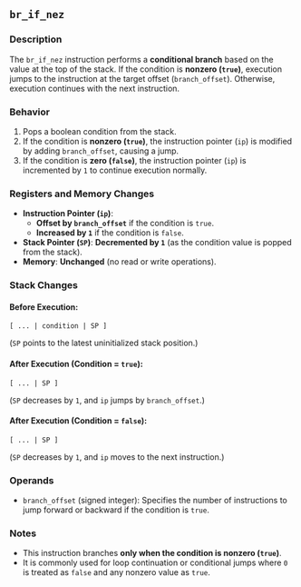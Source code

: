 ## `br_if_nez`

### **Description**

The `br_if_nez` instruction performs a **conditional branch** based on the value at the top of the stack. If the
condition is **nonzero (`true`)**, execution jumps to the instruction at the target offset (`branch_offset`). Otherwise,
execution continues with the next instruction.

### **Behavior**

1. Pops a boolean condition from the stack.
2. If the condition is **nonzero (`true`)**, the instruction pointer (`ip`) is modified by adding `branch_offset`,
   causing a jump.
3. If the condition is **zero (`false`)**, the instruction pointer (`ip`) is incremented by `1` to continue execution
   normally.

### **Registers and Memory Changes**

- **Instruction Pointer (`ip`)**:
    - **Offset by `branch_offset`** if the condition is `true`.
    - **Increased by `1`** if the condition is `false`.
- **Stack Pointer (`SP`)**: **Decremented by `1`** (as the condition value is popped from the stack).
- **Memory**: **Unchanged** (no read or write operations).

### **Stack Changes**

#### **Before Execution:**

```
[ ... | condition | SP ]
```

(`SP` points to the latest uninitialized stack position.)

#### **After Execution (Condition = `true`):**

```
[ ... | SP ]
```

(`SP` decreases by `1`, and `ip` jumps by `branch_offset`.)

#### **After Execution (Condition = `false`):**

```
[ ... | SP ]
```

(`SP` decreases by `1`, and `ip` moves to the next instruction.)

### **Operands**

- `branch_offset` (signed integer): Specifies the number of instructions to jump forward or backward if the condition is
  `true`.

### **Notes**

- This instruction branches **only when the condition is nonzero (`true`)**.
- It is commonly used for loop continuation or conditional jumps where `0` is treated as `false` and any nonzero value
  as `true`.
